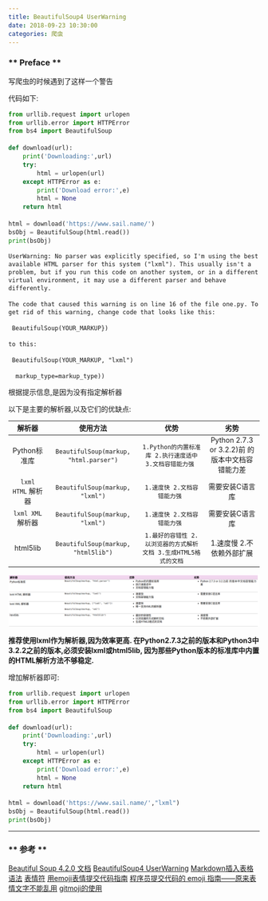 ```yaml
---
title: BeautifulSoup4 UserWarning
date: 2018-09-23 10:30:00
categories: 爬虫
---
```


### ** Preface **

写爬虫的时候遇到了这样一个警告

代码如下:

```python
from urllib.request import urlopen
from urllib.error import HTTPError
from bs4 import BeautifulSoup

def download(url):
    print('Downloading:',url)
    try:
        html = urlopen(url)
    except HTTPError as e:
        print('Download error:',e)
        html = None
    return html

html = download('https://www.sail.name/')
bsObj = BeautifulSoup(html.read())
print(bsObj)

```


```
UserWarning: No parser was explicitly specified, so I'm using the best available HTML parser for this system ("lxml"). This usually isn't a problem, but if you run this code on another system, or in a different virtual environment, it may use a different parser and behave differently.

The code that caused this warning is on line 16 of the file one.py. To get rid of this warning, change code that looks like this:

 BeautifulSoup(YOUR_MARKUP})

to this:

 BeautifulSoup(YOUR_MARKUP, "lxml")

  markup_type=markup_type))
```

根据提示信息,是因为没有指定解析器

以下是主要的解析器,以及它们的优缺点:

|解析器|   使用方法   |优势|劣势|
| :------: | :------------------------:  | :------: | :------: |
|Python标准库| `BeautifulSoup(markup, "html.parser")` | `1.Python的内置标准库 2.执行速度适中 3.文档容错能力强 `| Python 2.7.3 or 3.2.2)前 的版本中文档容错能力差 |
|`lxml HTML` 解析器| `BeautifulSoup(markup, "lxml")` | `1.速度快 2.文档容错能力强 `| 需要安装C语言库 |
|`lxml XML` 解析器| `BeautifulSoup(markup, "lxml")` | `1.速度快 2.文档容错能力强 `| 需要安装C语言库 |
|html5lib| `BeautifulSoup(markup, "html5lib")` | `1.最好的容错性 2.以浏览器的方式解析文档 3.生成HTML5格式的文档`| 1.速度慢 2.不依赖外部扩展 |


![1.png](/img/爬虫/BeautifulSoup4-UserWarning/1.png)

**<span class="under0"> 推荐使用lxml作为解析器,因为效率更高. 在Python2.7.3之前的版本和Python3中3.2.2之前的版本,必须安装lxml或html5lib, 因为那些Python版本的标准库中内置的HTML解析方法不够稳定. </span>**

增加解析器即可:

```python
from urllib.request import urlopen
from urllib.error import HTTPError
from bs4 import BeautifulSoup

def download(url):
    print('Downloading:',url)
    try:
        html = urlopen(url)
    except HTTPError as e:
        print('Download error:',e)
        html = None
    return html

html = download('https://www.sail.name/',"lxml")
bsObj = BeautifulSoup(html.read())
print(bsObj)

```

********************** 

### ** 参考 **
[Beautiful Soup 4.2.0 文档](https://www.crummy.com/software/BeautifulSoup/bs4/doc/index.zh.html)
[BeautifulSoup4 UserWarning](https://blog.csdn.net/ace_fei/article/details/50466584)
[Markdown插入表格语法](https://www.jianshu.com/p/2df05f279331)
[表情符](https://www.kancloud.cn/thinkphp/github-tips/37887)
[用emoji表情提交代码指南](https://github.com/muwenzi/Program-Blog/issues/71)
[程序员提交代码的 emoji 指南——原来表情文字不能乱用](https://www.h5jun.com/post/gitmoji.html)
[gitmoji的使用](https://www.wenjunjiang.win/2016/11/22/gitmoji%E7%9A%84%E4%BD%BF%E7%94%A8/)
